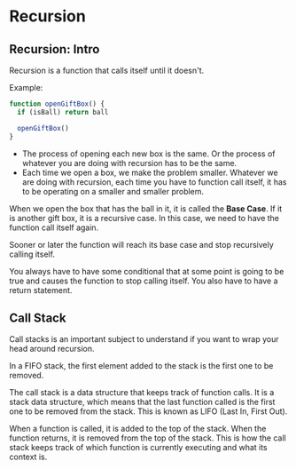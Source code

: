 # Recursion

## Recursion: Intro

Recursion is a function that calls itself until it doesn't.

Example:

```js
function openGiftBox() {
  if (isBall) return ball

  openGiftBox()
}
```

- The process of opening each new box is the same. Or the process of whatever you are doing with recursion has to be the same.
- Each time we open a box, we make the problem smaller. Whatever we are doing with recursion, each time you have to function call itself, it has to be operating on a smaller and smaller problem.

When we open the box that has the ball in it, it is called the **Base Case**.
If it is another gift box, it is a recursive case. In this case, we need to have the function call itself again.

Sooner or later the function will reach its base case and stop recursively calling itself.

You always have to have some conditional that at some point is going to be true and causes the function to stop calling itself.
You also have to have a return statement.

## Call Stack

Call stacks is an important subject to understand if you want to wrap your head around recursion.

In a FIFO stack, the first element added to the stack is the first one to be removed.

The call stack is a data structure that keeps track of function calls. It is a stack data structure, which means that the last function called is the first one to be removed from the stack. This is known as LIFO (Last In, First Out).

When a function is called, it is added to the top of the stack. When the function returns, it is removed from the top of the stack. This is how the call stack keeps track of which function is currently executing and what its context is.
